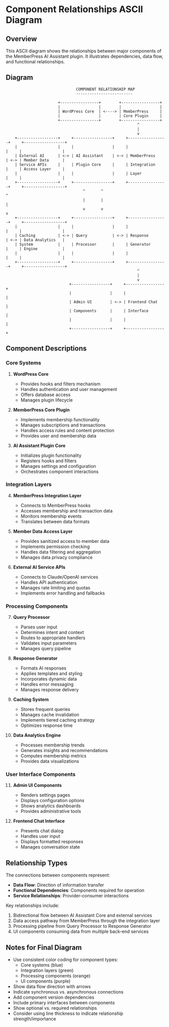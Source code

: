 # Component Relationships ASCII Diagram

## Overview
This ASCII diagram shows the relationships between major components of the MemberPress AI Assistant plugin. It illustrates dependencies, data flow, and functional relationships.

## Diagram
```
                               COMPONENT RELATIONSHIP MAP
                               -------------------------
                       
                       +-----------------+        +-----------------+
                       |                 |        |                 |
                       | WordPress Core  | <----> | MemberPress     |
                       |                 |        | Core Plugin     |
                       +-----------------+        +-----------------+
                                                          ^
                                                          |
                                                          v
    +------------------+     +-----------------+     +-----------------+     +------------------+
    |                  |     |                 |     |                 |     |                  |
    | External AI      | <-> | AI Assistant    | <-> | MemberPress     | <-> | Member Data      |
    | Service APIs     |     | Plugin Core     |     | Integration     |     | Access Layer     |
    |                  |     |                 |     | Layer           |     |                  |
    +------------------+     +-----------------+     +-----------------+     +------------------+
                                  ^       ^                                          ^
                                  |       |                                          |
                                  v       v                                          v
    +------------------+     +-----------------+     +-----------------+     +------------------+
    |                  |     |                 |     |                 |     |                  |
    | Caching          | <-> | Query           | <-> | Response        | <-> | Data Analytics   |
    | System           |     | Processor       |     | Generator       |     | Engine           |
    |                  |     |                 |     |                 |     |                  |
    +------------------+     +-----------------+     +-----------------+     +------------------+
                                                          ^
                                                          |
                                                          v
                            +-----------------+     +-----------------+
                            |                 |     |                 |
                            | Admin UI        | <-> | Frontend Chat   |
                            | Components      |     | Interface       |
                            |                 |     |                 |
                            +-----------------+     +-----------------+
```

## Component Descriptions

### Core Systems
1. **WordPress Core**
   - Provides hooks and filters mechanism
   - Handles authentication and user management
   - Offers database access
   - Manages plugin lifecycle

2. **MemberPress Core Plugin**
   - Implements membership functionality
   - Manages subscriptions and transactions
   - Handles access rules and content protection
   - Provides user and membership data

3. **AI Assistant Plugin Core**
   - Initializes plugin functionality
   - Registers hooks and filters
   - Manages settings and configuration
   - Orchestrates component interactions

### Integration Layers
4. **MemberPress Integration Layer**
   - Connects to MemberPress hooks
   - Accesses membership and transaction data
   - Monitors membership events
   - Translates between data formats

5. **Member Data Access Layer**
   - Provides sanitized access to member data
   - Implements permission checking
   - Handles data filtering and aggregation
   - Manages data privacy compliance

6. **External AI Service APIs**
   - Connects to Claude/OpenAI services
   - Handles API authentication
   - Manages rate limiting and quotas
   - Implements error handling and fallbacks

### Processing Components
7. **Query Processor**
   - Parses user input
   - Determines intent and context
   - Routes to appropriate handlers
   - Validates input parameters
   - Manages query pipeline

8. **Response Generator**
   - Formats AI responses
   - Applies templates and styling
   - Incorporates dynamic data
   - Handles error messaging
   - Manages response delivery

9. **Caching System**
   - Stores frequent queries
   - Manages cache invalidation
   - Implements tiered caching strategy
   - Optimizes response time

10. **Data Analytics Engine**
    - Processes membership trends
    - Generates insights and recommendations
    - Computes membership metrics
    - Provides data visualizations

### User Interface Components
11. **Admin UI Components**
    - Renders settings pages
    - Displays configuration options
    - Shows analytics dashboards
    - Provides administrative tools

12. **Frontend Chat Interface**
    - Presents chat dialog
    - Handles user input
    - Displays formatted responses
    - Manages conversation state

## Relationship Types

The connections between components represent:

- **Data Flow**: Direction of information transfer
- **Functional Dependencies**: Components required for operation
- **Service Relationships**: Provider-consumer interactions

Key relationships include:
1. Bidirectional flow between AI Assistant Core and external services
2. Data access pathway from MemberPress through the integration layer
3. Processing pipeline from Query Processor to Response Generator
4. UI components consuming data from multiple back-end services

## Notes for Final Diagram

- Use consistent color coding for component types:
  - Core systems (blue)
  - Integration layers (green)
  - Processing components (orange)
  - UI components (purple)
- Show data flow direction with arrows
- Indicate synchronous vs. asynchronous connections
- Add component version dependencies
- Include primary interfaces between components
- Show optional vs. required relationships
- Consider using line thickness to indicate relationship strength/importance
